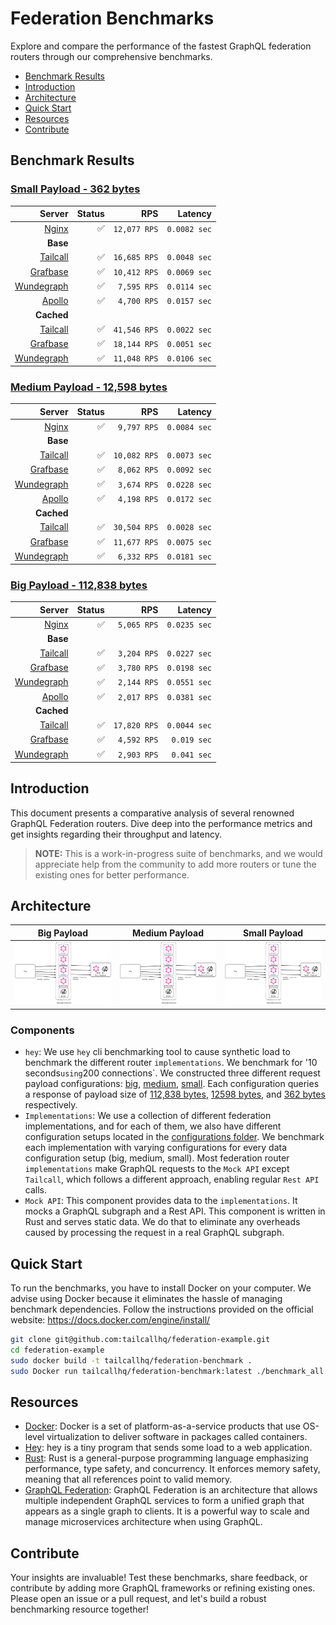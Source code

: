 # Federation Benchmarks

Explore and compare the performance of the fastest GraphQL federation routers through our comprehensive benchmarks.

- [Benchmark Results](#benchmark-results)
- [Introduction](#introduction)
- [Architecture](#architecture)
- [Quick Start](#quick-start)
- [Resources](#resources)
- [Contribute](#contribute)

## Benchmark Results

<!-- PERFORMANCE_RESULTS_START -->
### [Small Payload - 362 bytes](./source/small.json)
| Server | Status | RPS | Latency |
| ---: | ---: | ---: | ---: |
| [Nginx](https://nginx.org/en/) | ✅ | `12,077 RPS` | `0.0082 sec` |
| **Base** | | | |
| [Tailcall](https://github.com/tailcallhq/tailcall) | ✅ | `16,685 RPS` | `0.0048 sec` |
| [Grafbase](https://github.com/grafbase/grafbase) | ✅ | `10,412 RPS` | `0.0069 sec` |
| [Wundegraph](https://github.com/wundergraph/cosmo) | ✅ | `7,595 RPS` | `0.0114 sec` |
| [Apollo](https://github.com/apollographql/router) | ✅ | `4,700 RPS` | `0.0157 sec` |
| **Cached** | | | |
| [Tailcall](https://github.com/tailcallhq/tailcall) | ✅ | `41,546 RPS` | `0.0022 sec` |
| [Grafbase](https://github.com/grafbase/grafbase) | ✅ | `18,144 RPS` | `0.0051 sec` |
| [Wundegraph](https://github.com/wundergraph/cosmo) | ✅ | `11,048 RPS` | `0.0106 sec` |
### [Medium Payload - 12,598 bytes](./source/medium.json)
| Server | Status | RPS | Latency |
| ---: | ---: | ---: | ---: |
| [Nginx](https://nginx.org/en/) | ✅ | `9,797 RPS` | `0.0084 sec` |
| **Base** | | | |
| [Tailcall](https://github.com/tailcallhq/tailcall) | ✅ | `10,082 RPS` | `0.0073 sec` |
| [Grafbase](https://github.com/grafbase/grafbase) | ✅ | `8,062 RPS` | `0.0092 sec` |
| [Wundegraph](https://github.com/wundergraph/cosmo) | ✅ | `3,674 RPS` | `0.0228 sec` |
| [Apollo](https://github.com/apollographql/router) | ✅ | `4,198 RPS` | `0.0172 sec` |
| **Cached** | | | |
| [Tailcall](https://github.com/tailcallhq/tailcall) | ✅ | `30,504 RPS` | `0.0028 sec` |
| [Grafbase](https://github.com/grafbase/grafbase) | ✅ | `11,677 RPS` | `0.0075 sec` |
| [Wundegraph](https://github.com/wundergraph/cosmo) | ✅ | `6,332 RPS` | `0.0181 sec` |
### [Big Payload - 112,838 bytes](./source/big.json)
| Server | Status | RPS | Latency |
| ---: | ---: | ---: | ---: |
| [Nginx](https://nginx.org/en/) | ✅ | `5,065 RPS` | `0.0235 sec` |
| **Base** | | | |
| [Tailcall](https://github.com/tailcallhq/tailcall) | ✅ | `3,204 RPS` | `0.0227 sec` |
| [Grafbase](https://github.com/grafbase/grafbase) | ✅ | `3,780 RPS` | `0.0198 sec` |
| [Wundegraph](https://github.com/wundergraph/cosmo) | ✅ | `2,144 RPS` | `0.0551 sec` |
| [Apollo](https://github.com/apollographql/router) | ✅ | `2,017 RPS` | `0.0381 sec` |
| **Cached** | | | |
| [Tailcall](https://github.com/tailcallhq/tailcall) | ✅ | `17,820 RPS` | `0.0044 sec` |
| [Grafbase](https://github.com/grafbase/grafbase) | ✅ | `4,592 RPS` | `0.019 sec` |
| [Wundegraph](https://github.com/wundergraph/cosmo) | ✅ | `2,903 RPS` | `0.041 sec` |
<!-- PERFORMANCE_RESULTS_END -->

## Introduction

This document presents a comparative analysis of several renowned GraphQL Federation routers. Dive deep into the performance metrics and get insights regarding their throughput and latency.

> **NOTE:** This is a work-in-progress suite of benchmarks, and we would appreciate help from the community to add more routers or tune the existing ones for better performance.

## Architecture

| Big Payload | Medium Payload | Small Payload |
| --- | --- | --- |
| ![image info](./files/diagram_big.png) | ![image info](./files/diagram_medium.png) | ![image info](./files/diagram_small.png) |

### Components

* `hey`: We use `hey` cli benchmarking tool to cause synthetic load to benchmark the different router `implementations`. We benchmark for '10 seconds` using `200 connections`. We constructed three different request payload configurations: [big](./scripts/bench-hey-big.json), [medium](./scripts/bench-hey-medium.json), [small](./scripts/bench-hey-small.json). Each configuration queries a response of payload size of [112,838 bytes](./source/big.json), [12598 bytes](./source/medium.json), and [362 bytes](./source/small.json) respectively.
* `Implementations`: We use a collection of different federation implementations, and for each of them, we also have different configuration setups located in the [configurations folder](./configurations/). We benchmark each implementation with varying configurations for every data configuration setup (big, medium, small). Most federation router `implementations` make GraphQL requests to the `Mock API` except `Tailcall`, which follows a different approach, enabling regular `Rest API` calls.
* `Mock API`: This component provides data to the `implementations`. It mocks a GraphQL subgraph and a Rest API. This component is written in Rust and serves static data. We do that to eliminate any overheads caused by processing the request in a real GraphQL subgraph.

## Quick Start

To run the benchmarks, you have to install Docker on your computer. We advise using Docker because it eliminates the hassle of managing benchmark dependencies. Follow the instructions provided on the official website: https://docs.docker.com/engine/install/

```bash
git clone git@github.com:tailcallhq/federation-example.git
cd federation-example
sudo docker build -t tailcallhq/federation-benchmark .
sudo Docker run tailcallhq/federation-benchmark:latest ./benchmark_all.sh
```

## Resources

* [Docker](https://www.docker.com/): Docker is a set of platform-as-a-service products that use OS-level virtualization to deliver software in packages called containers.
* [Hey](https://github.com/rakyll/hey): hey is a tiny program that sends some load to a web application.
* [Rust](https://www.rust-lang.org/): Rust is a general-purpose programming language emphasizing performance, type safety, and concurrency. It enforces memory safety, meaning that all references point to valid memory.
* [GraphQL Federation](https://graphql.com/learn/federated-architecture/): GraphQL Federation is an architecture that allows multiple independent GraphQL services to form a unified graph that appears as a single graph to clients. It is a powerful way to scale and manage microservices architecture when using GraphQL.

## Contribute

Your insights are invaluable! Test these benchmarks, share feedback, or contribute by adding more GraphQL frameworks or refining existing ones. Please open an issue or a pull request, and let's build a robust benchmarking resource together!
